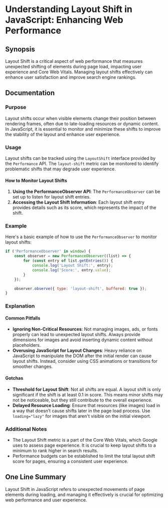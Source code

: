 <!--
Meta Description: # Understanding Layout Shift in JavaScript: Enhancing Web Performance ## Synopsis Layout Shift is a critical aspect of web performance that measures u...
Meta Keywords: layout, shift, shifts, experience, can
-->

# Understanding Layout Shift in JavaScript: Enhancing Web Performance

## Synopsis
Layout Shift is a critical aspect of web performance that measures unexpected shifting of elements during page load, impacting user experience and Core Web Vitals. Managing layout shifts effectively can enhance user satisfaction and improve search engine rankings.

## Documentation

### Purpose
Layout shifts occur when visible elements change their position between rendering frames, often due to late-loading resources or dynamic content. In JavaScript, it is essential to monitor and minimize these shifts to improve the stability of the layout and enhance user experience.

### Usage
Layout shifts can be tracked using the `LayoutShift` interface provided by the `Performance` API. The `layout-shift` metric can be monitored to identify problematic shifts that may degrade user experience.

#### How to Monitor Layout Shifts
1. **Using the PerformanceObserver API**: The `PerformanceObserver` can be set up to listen for layout shift entries.
2. **Accessing the Layout Shift Information**: Each layout shift entry provides details such as its score, which represents the impact of the shift.

### Example
Here's a basic example of how to use the `PerformanceObserver` to monitor layout shifts:

```javascript
if ('PerformanceObserver' in window) {
    const observer = new PerformanceObserver((list) => {
        for (const entry of list.getEntries()) {
            console.log('Layout Shift:', entry);
            console.log('Score:', entry.value);
        }
    });

    observer.observe({ type: 'layout-shift', buffered: true });
}
```

### Explanation
#### Common Pitfalls
- **Ignoring Non-Critical Resources**: Not managing images, ads, or fonts properly can lead to unexpected layout shifts. Always provide dimensions for images and avoid inserting dynamic content without placeholders.
- **Overusing JavaScript for Layout Changes**: Heavy reliance on JavaScript to manipulate the DOM after the initial render can cause layout shifts. Instead, consider using CSS animations or transitions for smoother changes.

#### Gotchas
- **Threshold for Layout Shift**: Not all shifts are equal. A layout shift is only significant if the shift is at least 0.1 in score. This means minor shifts may not be noticeable, but they still contribute to the overall experience.
- **Delayed Resource Loading**: Ensure that resources (like images) load in a way that doesn’t cause shifts later in the page load process. Use `loading="lazy"` for images that aren't visible on the initial viewport.

### Additional Notes
- The Layout Shift metric is a part of the Core Web Vitals, which Google uses to assess page experience. It is crucial to keep layout shifts to a minimum to rank higher in search results.
- Performance budgets can be established to limit the total layout shift score for pages, ensuring a consistent user experience.

## One Line Summary
Layout Shift in JavaScript refers to unexpected movements of page elements during loading, and managing it effectively is crucial for optimizing web performance and user experience.